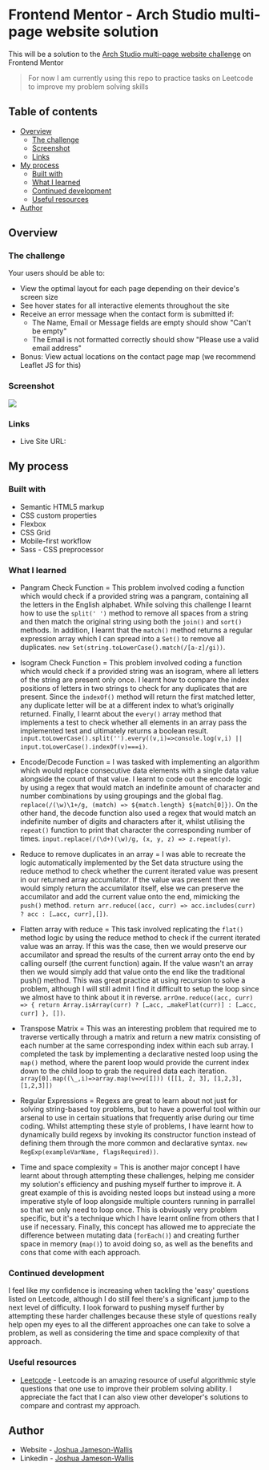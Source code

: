 # Frontend Mentor - Arch Studio multi-page website solution

This will be a solution to the [Arch Studio multi-page website challenge](https://www.frontendmentor.io/challenges/arch-studio-multipage-website-wNIbOFYR6) on Frontend Mentor

> For now I am currently using this repo to practice tasks on Leetcode to improve my problem solving skills

<!-- test -->

## Table of contents

-  [Overview](#overview)
   -  [The challenge](#the-challenge)
   -  [Screenshot](#screenshot)
   -  [Links](#links)
-  [My process](#my-process)
   -  [Built with](#built-with)
   -  [What I learned](#what-i-learned)
   -  [Continued development](#continued-development)
   -  [Useful resources](#useful-resources)
-  [Author](#author)

## Overview

### The challenge

Your users should be able to:

-  View the optimal layout for each page depending on their device's screen size
-  See hover states for all interactive elements throughout the site
-  Receive an error message when the contact form is submitted if:
   -  The Name, Email or Message fields are empty should show "Can't be empty"
   -  The Email is not formatted correctly should show "Please use a valid email address"
-  Bonus: View actual locations on the contact page map (we recommend Leaflet JS for this)

### Screenshot

![](./screenshot.png)

### Links

-  Live Site URL:

## My process

### Built with

-  Semantic HTML5 markup
-  CSS custom properties
-  Flexbox
-  CSS Grid
-  Mobile-first workflow
-  Sass - CSS preprocessor

### What I learned

-  Pangram Check Function = This problem involved coding a function which would check if a provided string was a pangram, containing all the letters in the English alphabet. While solving this challenge I learnt how to use the `split(' ')` method to remove all spaces from a string and then match the original string using both the `join()` and `sort()` methods. In addition, I learnt that the `match()` method returns a regular expression array which I can spread into a `Set()` to remove all duplicates. `new Set(string.toLowerCase().match(/[a-z]/gi))`.

-  Isogram Check Function = This problem involved coding a function which would check if a provided string was an isogram, where all letters of the string are present only once. I learnt how to compare the index positions of letters in two strings to check for any duplicates that are present. Since the `indexOf()` method will return the first matched letter, any duplicate letter will be at a different index to what’s originally returned. Finally, I learnt about the `every()` array method that implements a test to check whether all elements in an array pass the implemented test and ultimately returns a boolean result. `input.toLowerCase().split('').every((v,i)=>console.log(v,i) || input.toLowerCase().indexOf(v)===i)`.

-  Encode/Decode Function = I was tasked with implementing an algorithm which would replace consecutive data elements with a single data value alongside the count of that value. I learnt to code out the encode logic by using a regex that would match an indefinite amount of character and number combinations by using groupings and the global flag. `replace(/(\w)\1+/g, (match) => ${match.length} ${match[0]})`. On the other hand, the decode function also used a regex that would match an indefinite number of digits and characters after it, whilst utilising the `repeat()` function to print that character the corresponding number of times. `input.replace(/(\d+)(\w)/g, (x, y, z) => z.repeat(y)`.

-  Reduce to remove duplicates in an array = I was able to recreate the logic automatically implemented by the Set data structure using the reduce method to check whether the current iterated value was present in our returned array accumilator. If the value was present then we would simply return the accumilator itself, else we can preserve the accumilator and add the current value onto the end, mimicking the `push()` method. `return arr.reduce((acc, curr) => acc.includes(curr) ? acc : […acc, curr],[])`.

-  Flatten array with reduce = This task involved replicating the `flat()` method logic by using the reduce method to check if the current iterated value was an array. If this was the case, then we would preserve our accumilator and spread the results of the current array onto the end by calling ourself (the current function) again. If the value wasn't an array then we would simply add that value onto the end like the traditional push() method. This was great practice at using recursion to solve a problem, although I will still admit I find it difficult to setup the loop since we almost have to think about it in reverse. `arrOne.reduce((acc, curr) => { return Array.isArray(curr) ? […acc, …makeFlat(curr)] : […acc, curr] }, [])`.

-  Transpose Matrix = This was an interesting problem that required me to traverse vertically through a matrix and return a new matrix consisting of each number at the same corresponding index within each sub array. I completed the task by implementing a declarative nested loop using the `map()` method, where the parent loop would provide the current index down to the child loop to grab the required data each iteration. `array[0].map((\_,i)=>array.map(v=>v[I])) ([[1, 2, 3], [1,2,3], [1,2,3]])`

-  Regular Expressions = Regexs are great to learn about not just for solving string-based toy problems, but to have a powerful tool within our arsenal to use in certain situations that frequently arise during our time coding. Whilst attempting these style of problems, I have learnt how to dynamically build regexs by invoking its constructor function instead of defining them through the more common and declarative syntax. `new RegExp(exampleVarName, flagsRequired))`.

-  Time and space complexity = This is another major concept I have learnt about through attempting these challenges, helping me consider my solution's efficiency and pushing myself further to improve it. A great example of this is avoiding nested loops but instead using a more imperative style of loop alongside multiple counters running in parrallel so that we only need to loop once. This is obviously very problem specific, but it's a technique which I have learnt online from others that I use if necessary. Finally, this concept has allowed me to appreciate the difference between mutating data (`forEach()`) and creating further space in memory (`map()`) to avoid doing so, as well as the benefits and cons that come with each approach.

### Continued development

I feel like my confidence is increasing when tackling the 'easy' questions listed on Leetcode, although I do still feel there's a significant jump to the next level of difficulty. I look forward to pushing myself further by attempting these harder challenges because these style of questions really help open my eyes to all the different approaches one can take to solve a problem, as well as considering the time and space complexity of that approach.

### Useful resources

-  [Leetcode](https://leetcode.com/) - Leetcode is an amazing resource of useful algorithmic style questions that one use to improve their problem solving ability. I appreciate the fact that I can also view other developer's solutions to compare and contrast my approach.

## Author

-  Website - [Joshua Jameson-Wallis](https://www.joshuajamesonwallis.com/)
-  Linkedin - [Joshua Jameson-Wallis](https://www.linkedin.com/in/joshua-jameson-wallis/)

